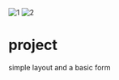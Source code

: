 ![1](https://user-images.githubusercontent.com/51042401/180214424-e42a9bbd-5346-4e71-ba79-0b1242318045.PNG)
![2](https://user-images.githubusercontent.com/51042401/180214448-86604a09-fa88-47ab-a4ec-9d0e199a7b32.PNG)
# project
simple layout and a basic form
